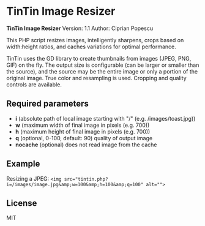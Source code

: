 TinTin Image Resizer
=========

**TinTin Image Resizer**
Version: 1.1
Author: Ciprian Popescu

This PHP script resizes images, intelligently sharpens, crops based on width:height ratios, and caches variations for optimal performance.

TinTin uses the GD library to create thumbnails from images (JPEG, PNG, GIF) on the fly. The output size is configurable (can be larger or smaller than the source), and the source may be the entire image or only a portion of the original image. True color and resampling is used. Cropping and quality controls are available.

Required parameters
-

- **i** (absolute path of local image starting with "/" (e.g. /images/toast.jpg))
- **w** (maximum width of final image in pixels (e.g. 700))
- **h** (maximum height of final image in pixels (e.g. 700))
- **q** (optional, 0-100, default: 90) quality of output image
- **nocache** (optional) does not read image from the cache

Example
-

Resizing a JPEG:
`<img src="tintin.php?i=/images/image.jpg&amp;w=100&amp;h=100&amp;q=100" alt="">`

License
-

MIT
